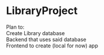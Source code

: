 # LibraryProject

Plan to: </br>
Create Library database</br>
Backend that uses said database</br>
Frontend to create (local for now) app </br>
